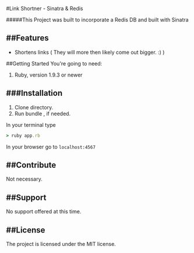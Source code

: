 #Link Shortner - Sinatra & Redis

#####This Project was built to incorporate a Redis DB and built with Sinatra

##Features
--------

- Shortens links ( They will more then likely come out bigger. :) )


##Getting Started
You're going to need:

1. Ruby, version 1.9.3 or newer

###Installation
--------

1. Clone directory.
2. Run bundle , if needed.

In your terminal type
``` Ruby
> ruby app.rb
```

In your browser go to
`localhost:4567`

##Contribute
--------
Not necessary.


##Support
--------

No support offered at this time.

##License
--------

The project is licensed under the MIT license.
